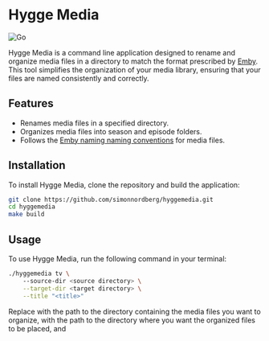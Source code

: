 # Hygge Media

![Go](https://github.com/simonnordberg/hyggemedia/actions/workflows/go.yml/badge.svg)

Hygge Media is a command line application designed to rename and organize media files in a directory to match the format prescribed by [Emby](https://emby.media/). This tool simplifies the organization of your media library, ensuring that your files are named consistently and correctly.

## Features

- Renames media files in a specified directory.
- Organizes media files into season and episode folders.
- Follows the [Emby naming naming conventions](https://emby.media/support/articles/TV-Naming.html) for media files.

## Installation

To install Hygge Media, clone the repository and build the application:

```bash
git clone https://github.com/simonnordberg/hyggemedia.git
cd hyggemedia
make build
```

## Usage

To use Hygge Media, run the following command in your terminal:

```bash
./hyggemedia tv \ 
    --source-dir <source directory> \
    --target-dir <target directory> \
    --title "<title>"
```

Replace <source directory> with the path to the directory containing the media files you want to organize, <target directory> with the path to the directory where you want the organized files to be placed, and <title> with the title of the show.

**Note:** Files will be copied by default (rather than moved) as a non-destructive operation.

## Command Line Options

### Global Options
- `--title, -t` (required): Title of the show.
- `--exec, -n`: Perform a dry run without making changes.
- `--move, -m`: Move files instead of copying.
- `--source-dir, -s` (required): Source directory to scan for files.
- `--target-dir, -d` (required): Target directory to organize files into.

## Examples
### Organize media files for the show "Friends"
```bash
./hyggemedia tv \ 
    --source-dir /path/to/source \
    --target-dir /path/to/target \
    --title "Friends"

./hyggemedia organize \
    --src-dir /path/to/source \
    --dest-dir /path/to/destination \
    --title "Friends"
```
### Execute the changes, i.e. actually copy/move (-m) the files
```bash
./hyggemedia organize \
    --src-dir /path/to/source \
    --dest-dir /path/to/destination \
    --title "Friends" \
    --exec
```
### Move files instead of copying them
```bash
./hyggemedia organize \
    --src-dir /path/to/source \
    --dest-dir /path/to/destination \
    --title "Friends" \
    --move \
    --exec
```

# Contributing
Contributions are welcome! Please open an issue or submit a pull request for any enhancements or bug fixes.

# License
This project is licensed under the MIT License. See the LICENSE file for details.